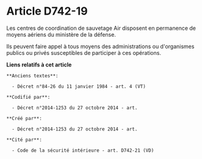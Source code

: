 # Article D742-19

Les centres de coordination de sauvetage Air disposent en permanence de moyens aériens du ministère de la défense.

Ils peuvent faire appel à tous moyens des administrations ou d'organismes publics ou privés susceptibles de participer à ces
opérations.

**Liens relatifs à cet article**

	**Anciens textes**:

	  - Décret n°84-26 du 11 janvier 1984 - art. 4 (VT)

	**Codifié par**:

	  - Décret n°2014-1253 du 27 octobre 2014 - art.

	**Créé par**:

	  - Décret n°2014-1253 du 27 octobre 2014 - art.

	**Cité par**:

	  - Code de la sécurité intérieure - art. D742-21 (VD)
